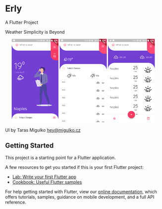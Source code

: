 # Erly

A Flutter Project

Weather Simplicity is Beyond
<p align="middle">
<img src= "https://github.com/bitdvlpr/Erly/blob/master/screenshots/one.png" width="30%" alt = "UI Design" />
<img src= "https://github.com/bitdvlpr/Erly/blob/master/screenshots/two.png" width="30%" alt = "UI Design"/>
<img src= "https://github.com/bitdvlpr/Erly/blob/master/screenshots/three.png" width="30%" alt = "UI Design"/>
</p>
UI by Taras Migulko <a href="mailto:hey@migulko.cz"> hey@migulko.cz </a>


## Getting Started

This project is a starting point for a Flutter application.

A few resources to get you started if this is your first Flutter project:

- [Lab: Write your first Flutter app](https://flutter.dev/docs/get-started/codelab)
- [Cookbook: Useful Flutter samples](https://flutter.dev/docs/cookbook)

For help getting started with Flutter, view our
[online documentation](https://flutter.dev/docs), which offers tutorials,
samples, guidance on mobile development, and a full API reference.
